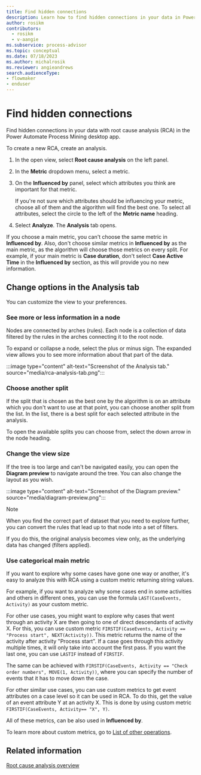 ```yaml
---
title: Find hidden connections
description: Learn how to find hidden connections in your data in Power Automate Process Mining.
author: rosikm
contributors:
  - rosikm
  - v-aangie
ms.subservice: process-advisor
ms.topic: conceptual
ms.date: 07/18/2023
ms.author: michalrosik
ms.reviewer: angieandrews
search.audienceType:
- flowmaker
- enduser
---
```


# Find hidden connections

Find hidden connections in your data with root cause analysis (RCA) in the Power Automate Process Mining desktop app.

To create a new RCA, create an analysis.

1. In the open view, select **Root cause analysis** on the left panel.

1. In the **Metric** dropdown menu, select a metric.

1. On the **Influenced by** panel, select which attributes you think are important for that metric.

   If you're not sure which attributes should be influencing your metric, choose all of them and the algorithm will find the best one. To select all attributes, select the circle to the left of the **Metric name** heading.

1. Select **Analyze**. The **Analysis** tab opens.

If you choose a main metric, you can't choose the same metric in **Influenced by**. Also, don't choose similar metrics in **Influenced by** as the main metric, as the algorithm will choose those metrics on every split. For example, if your main metric is **Case duration**, don't select **Case Active Time** in the **Influenced by** section, as this will provide you no new information.

## Change options in the Analysis tab

You can customize the view to your preferences.

### See more or less information in a node

Nodes are connected by arches (rules). Each node is a collection of data filtered by the rules in the arches connecting it to the root node.

To expand or collapse a node, select the plus or minus sign. The expanded view allows you to see more information about that part of the data.

:::image type="content" alt-text="Screenshot of the Analysis tab." source="media/rca-analysis-tab.png":::

### Choose another split

If the split that is chosen as the best one by the algorithm is on an attribute which you don't want to use at that point, you can choose another split from the list. In the list, there is a best split for each selected attribute in the analysis.

To open the available splits you can choose from, select the down arrow in the node heading.

### Change the view size

If the tree is too large and can't be navigated easily, you can open the **Diagram preview** to navigate around the tree. You can also change the layout as you wish.

:::image type="content" alt-text="Screenshot of the Diagram preview." source="media/diagram-preview.png":::

> [!NOTE]
>
> When you find the correct part of dataset that you need to explore further, you can convert the rules that lead up to that node into a set of filters. 
>
> If you do this, the original analysis becomes view only, as the underlying data has changed (filters applied).

### Use categorical main metric

If you want to explore why some cases have gone one way or another, it's easy to analyze this with RCA using a custom metric returning string values.

For example, if you want to analyze why some cases end in some activities and others in different ones, you can use the formula `LAST(CaseEvents, Activity)` as your custom metric.

For other use cases, you might want to explore why cases that went through an activity X are then going to one of direct descendants of activity X. For this, you can use custom metric `FIRSTIF(CaseEvents, Activity == "Process start", NEXT(Activity))`. This metric returns the name of the activity after activity "Process start". If a case goes through this activity multiple times, it will only take into account the first pass. If you want the last one, you can use `LASTIF` instead of `FIRSTIF`.

The same can be achieved with `FIRSTIF(CaseEvents, Activity == "Check order numbers", MOVE(1, Activity))`, where you can specify the number of events that it has to move down the case.

For other similar use cases, you can use custom metrics to get event attributes on a case level so it can be used in RCA. To do this, get the value of an event attribute Y at an activity X. This is done by using custom metric `FIRSTIF(CaseEvents, Activity== "X", Y)`.

All of these metrics, can be also used in **Influenced by**.

To learn more about custom metrics, go to [List of other operations](other-operations.md).

## Related information

[Root cause analysis overview](root-cause-analysis-overview.md)
